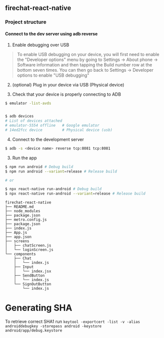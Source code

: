 ## firechat-react-native

### Project structure

#### Connect to the dev server using adb reverse

1. Enable debugging over USB

> To enable USB debugging on your device, you will first need to enable the "Developer options" menu by going to Settings → About phone → Software information and then tapping the Build number row at the bottom seven times. You can then go back to Settings → Developer options to enable "USB debugging"

2. (optional) Plug in your device via USB (Physical device)

3. Check that your device is properly connecting to ADB

```zsh
$ emulator -list-avds


$ adb devices
# List of devices attached
# emulator-5554 offline   # Google emulator
# 14ed2fcc device         # Physical device (usb)
```

4. Connect to the development server

```zsh
$ adb -s <device name> reverse tcp:8081 tcp:8081
```

3. Run the app

```zsh
$ npm run android # Debug build
$ npm run android --variant=release # Release build

# or

$ npx react-native run-android # Debug build
$ npx react-native run-android --variant=release # Release build
```

```
firechat-react-native
├── README.md
├── node_modules
├── package.json
├── metro.config.js
├── package.json
├── index.js
├── App.js
├── app.json
├── screens
│   ├── chatScreen.js
│   └── loginScreen.js
└── components
    ├── Chat
    │   └── index.js
    ├── Input
    │   └── index.jsx
    ├── SendButton
    │   └── index.js
    └── SignOutButton
        └── index.js
```

# Generating SHA

To retrieve correct SHA1 run `keytool -exportcert -list -v -alias androiddebugkey -storepass android -keystore android/app/debug.keystore`